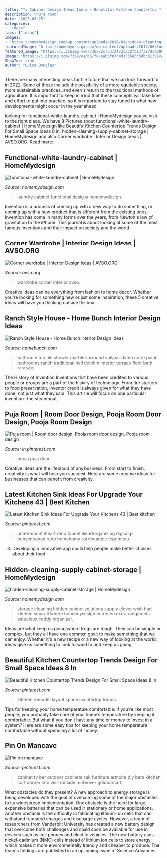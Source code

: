 ```yaml
---
title: "Tv Cabinet Design Ideas India ~ Beautiful Kitchen Countertop Trends Design For Small Space Ideas 8 In"
description: "Puja room"
date: "2023-05-25"
categories:
- "ideas"
tags: ["ideas"]
images:
- "https://homemydesign.com/wp-content/uploads/2016/09/hidden-cleaning-supply-cabinet-storage.jpg"
featuredImage: "https://homemydesign.com/wp-content/uploads/2015/06/functional-white-laundry-cabinet.jpg"
featured_image: "https://i.pinimg.com/736x/2c/33/2f/2c332fb13f387dca3006aa6f52fff62a.jpg"
image: "https://i.pinimg.com/736x/ea/b5/f8/eab5f87c4d1535a5c5dbc81391c454ea.jpg"
ShowToc: true
author: "Luisa Douglas"
---
```



There are many interesting ideas for the future that we can look forward to in 2022. Some of these include the possibility of a more equitable society, more sustainable practices, and even a return to the traditional methods of agriculture. It is important to keep in mind that these concepts will take time and effort to put into practice, so it is important to stay tuned to what new developments might occur in the year ahead.

	

		
looking for functional-white-laundry-cabinet | HomeMydesign you've visit to the right place. We have 8 Pictures about functional-white-laundry-cabinet | HomeMydesign like Beautiful Kitchen Countertop Trends Design For Small Space Ideas 8 in, hidden-cleaning-supply-cabinet-storage | HomeMydesign and also Corner wardrobe | Interior Design Ideas | AVSO.ORG. Read more:
		
    
## Functional-white-laundry-cabinet | HomeMydesign

<img loading=lazy src="https://homemydesign.com/wp-content/uploads/2015/06/functional-white-laundry-cabinet.jpg" onerror="this.onerror=null;this.src='https://tse4.mm.bing.net/th?id=OIP.PDPpXwQ1H7phyDZ9cqJRaAHaLH&amp;pid=15.1';" alt="functional-white-laundry-cabinet | HomeMydesign">

_Source: homemydesign.com_

>laundry cabinet functional designs homemydesign. 

	

Invention is a process of coming up with a new way to do something, or coming up with a new product that is different from the existing ones. Invention has come in many forms over the years, from Newton's law of gravitation to the iPhone. This journal is about looking at some of the most famous inventions and their impact on society and the world.

    
## Corner Wardrobe | Interior Design Ideas | AVSO.ORG

<img loading=lazy src="http://www.avso.org/wp-content/uploads/files/4/9/7/corner-wardrobe-7-497.jpg" onerror="this.onerror=null;this.src='https://tse4.mm.bing.net/th?id=OIP.XLoT9ZYFFlkpsuCTdZYj-wHaMm&amp;pid=15.1';" alt="Corner wardrobe | Interior Design Ideas | AVSO.ORG">

_Source: avso.org_

>wardrobe corner interior avso. 

	

Creative ideas can be everything from fashion to home decor. Whether you're looking for something new or just some inspiration, these 5 creative ideas will have you thinking outside the box.

    
## Ranch Style House - Home Bunch Interior Design Ideas

<img loading=lazy src="https://www.homebunch.com/wp-content/uploads/Picture-2726.jpg" onerror="this.onerror=null;this.src='https://tse3.mm.bing.net/th?id=OIP.QEpL-qPC5r3rDk-3ht9E1wHaLI&amp;pid=15.1';" alt="Ranch Style House - Home Bunch Interior Design Ideas">

_Source: homebunch.com_

>bathroom tub tile shower marble surround valspar dame notre paint bathrooms ranch traditional half dolphin interior terrace floor bath remodel. 

	

The History of Invention
Inventions that have been credited to various people or groups are a part of the history of technology. From fire starters to food preservation, inventor credit is always given for what they have done, not just what they said. This article will focus on one particular invention- the steamboat.

    
## Puja Room | Room Door Design, Pooja Room Door Design, Pooja Room Design

<img loading=lazy src="https://i.pinimg.com/736x/2c/33/2f/2c332fb13f387dca3006aa6f52fff62a.jpg" onerror="this.onerror=null;this.src='https://tse1.mm.bing.net/th?id=OIP.kosdQKRF0XyocpqNPlO0XQHaLO&amp;pid=15.1';" alt="Puja room | Room door design, Pooja room door design, Pooja room design">

_Source: in.pinterest.com_

>pooja puja door. 

	

Creative ideas are the lifeblood of any business. From start to finish, creativity is what will help you succeed. Here are some creative ideas for businesses that can benefit from creativity.

    
## Latest Kitchen Sink Ideas For Upgrade Your Kitchens 43 | Best Kitchen

<img loading=lazy src="https://i.pinimg.com/736x/ea/b5/f8/eab5f87c4d1535a5c5dbc81391c454ea.jpg" onerror="this.onerror=null;this.src='https://tse3.mm.bing.net/th?id=OIP.W0nOIiFJ7dA5mO6ZiAbsWAHaLH&amp;pid=15.1';" alt="Latest Kitchen Sink Ideas For Upgrade Your Kitchens 43 | Best kitchen">

_Source: pinterest.com_

>undermount iheart reno faucet iheartorganizing digsdigs penyimpanan redo homahomy carribeanpic fcprimeau. 

	

3. Developing a innovative app could help people make better choices about their food.

    
## Hidden-cleaning-supply-cabinet-storage | HomeMydesign

<img loading=lazy src="https://homemydesign.com/wp-content/uploads/2016/09/hidden-cleaning-supply-cabinet-storage.jpg" onerror="this.onerror=null;this.src='https://tse2.mm.bing.net/th?id=OIP.X6PAGQPBXLWToAKDmuyiDwHaJ4&amp;pid=15.1';" alt="hidden-cleaning-supply-cabinet-storage | HomeMydesign">

_Source: homemydesign.com_

>storage cleaning hidden cabinet solutions supply clever wish had kitchen smart ll where homemydesign entretien extra rangement astucieux caddy organizer. 

	

Ideas are what keep us going when things are tough. They can be simple or complex, but they all have one common goal: to make something that we can enjoy. Whether it's a new recipe or a new way of looking at the world, ideas give us something to look forward to and keep us going.

    
## Beautiful Kitchen Countertop Trends Design For Small Space Ideas 8 In

<img loading=lazy src="https://i.pinimg.com/736x/00/47/36/004736dfbbc6f14d1b233fa49ddc525b.jpg" onerror="this.onerror=null;this.src='https://tse4.mm.bing.net/th?id=OIP.T8ospbslXKTjWsLQ914u1wHaJ3&amp;pid=15.1';" alt="Beautiful Kitchen Countertop Trends Design For Small Space Ideas 8 in">

_Source: pinterest.com_

>kitchen remodel layout space countertop trends. 

	

Tips for keeping your home temperature comfortable:
If you’re like most people, you probably take care of your home’s temperature by keeping it comfortable. But what if you don’t have any time or money to invest in a system? Here are some easy tips for keeping your home temperature comfortable without spending a lot of money.

    
## Pin On Mancave

<img loading=lazy src="https://i.pinimg.com/736x/0b/a0/72/0ba0727f6c439fb56175b14af850712e--oak-tv-cabinet-outdoor-bars.jpg" onerror="this.onerror=null;this.src='https://tse4.mm.bing.net/th?id=OIP.TQ9ZsoJq6kM17Z0YeZn8kQHaJ3&amp;pid=15.1';" alt="Pin on mancave">

_Source: pinterest.com_

>cabinet tv bar outdoor cabinets oak furniture armoire diy bars kitchen cart corner into visit outside makeover goldbarcart. 

	

What obstacles do they present?
A new approach to energy storage is being developed with the goal of overcoming some of the major obstacles to its widespread implementation. One obstacle is the need for large, expensive batteries that can be used in stationary or home applications. Another obstacle is the difficulty in fabricating lithium-ion cells that can withstand repeated charges and discharge cycles. However, a team of researchers from Vanderbilt University has created a new battery design that overcome both challenges and could soon be available for use in devices such as cell phones and electric vehicles. The new battery uses nickel-cadmium (NMC) cells instead of lithium ion cells to store energy, which makes it more environmentally friendly and cheaper to produce. The team's findings are published in an upcoming issue of Science Advances.

